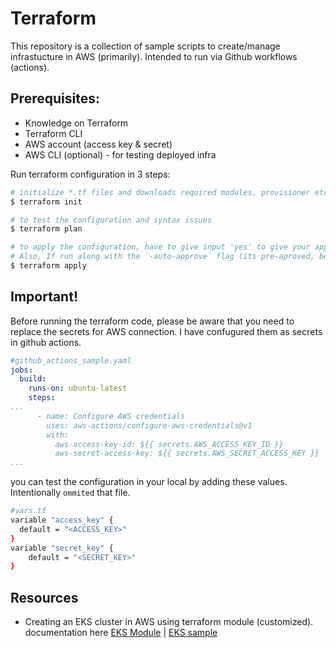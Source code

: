 # Terraform
This repository is a collection of sample scripts to create/manage infrastucture in AWS (primarily).
Intended to run via Github workflows (actions). 

## Prerequisites:
- Knowledge on Terraform
- Terraform CLI
- AWS account (access key & secret)
- AWS CLI (optional) - for testing deployed infra

Run terraform configuration in 3 steps:
```sh
# initialize *.tf files and downloads required modules, provisioner etc
$ terraform init

# to test the configuration and syntax issues
$ terraform plan

# to apply the configuration, have to give input 'yes' to give your approval to apply changes. 
# Also, If run along with the `-auto-approve` flag (its pre-aproved, better be careful using this)
$ terraform apply


```

## Important!
Before running the terraform code, please be aware that you need to replace the secrets for AWS connection.
I have confugured them as secrets in github actions. 


```yaml
#github_actions_sample.yaml
jobs:
  build:
    runs-on: ubuntu-latest
    steps:
...
      - name: Configure AWS credentials
        uses: aws-actions/configure-aws-credentials@v1
        with:
          aws-access-key-id: ${{ secrets.AWS_ACCESS_KEY_ID }}
          aws-secret-access-key: ${{ secrets.AWS_SECRET_ACCESS_KEY }}
...

```

you can test the configuration in your local by adding these values. Intentionally `ommited` that file.
```sh
#vars.tf
variable "access_key" {
  default = "<ACCESS_KEY>"
}
variable "secret_key" {
    default = "<SECRET_KEY>"
}
```

## Resources
- Creating an EKS cluster in AWS using terraform module (customized). 
      documentation here 
      [EKS Module](https://registry.terraform.io/modules/terraform-aws-modules/eks/aws/latest) | [EKS sample](https://developer.hashicorp.com/terraform/tutorials/kubernetes/eks)
